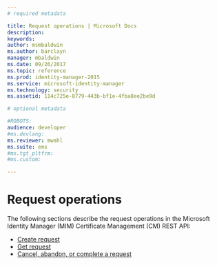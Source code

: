 ```yaml
---
# required metadata

title: Request operations | Microsoft Docs
description:
keywords:
author: msmbaldwin
ms.author: barclayn
manager: mbaldwin
ms.date: 09/26/2017
ms.topic: reference
ms.prod: identity-manager-2015
ms.service: microsoft-identity-manager
ms.technology: security
ms.assetid: 114c725e-8779-443b-bf1e-4fba8ee2be9d

# optional metadata

#ROBOTS:
audience: developer
#ms.devlang:
ms.reviewer: mwahl
ms.suite: ems
#ms.tgt_pltfrm:
#ms.custom:

---
```


# Request operations
The following sections describe the request operations in the Microsoft Identity Manager (MIM) Certificate Management (CM) REST API:

- [Create request](create-request.md)
- [Get request](get-request.md)
- [Cancel, abandon, or complete a request](cancel-abandon-complete-request.md)
